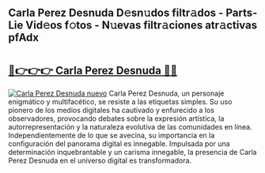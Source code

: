 ## Carla Perez Desnuda D𝚎sn𝚞dos filtr𝚊dos - Parts-Lie Vid𝚎os f𝚘tos - N𝚞evas filtr𝚊ciones atr𝚊ctivas pfAdx

# <h2><a href="http://mb0jyf5.tromn.icu/?c=Carla+Perez+Desnuda">🔗👉👉👉 Carla Perez Desnuda 🔗🔗</a></h2>

[![Carla Perez Desnuda nuevo](https://i.imgur.com/pEAQMta.gif)](http://mb0jyf5.tromn.icu/?c=Carla+Perez+Desnuda)
Carla Perez Desnuda, un personaje enigmático y multifacético, se resiste a las etiquetas simples. Su uso pionero de los medios digitales ha cautivado y enfurecido a los observadores, provocando debates sobre la expresión artística, la autorrepresentación y la naturaleza evolutiva de las comunidades en línea. Independientemente de lo que se avecina, su importancia en la configuración del panorama digital es innegable. Impulsada por una determinación inquebrantable y un carisma innegable, la presencia de Carla Perez Desnuda en el universo digital es transformadora.
